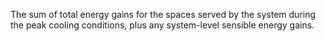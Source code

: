 The sum of total energy gains for the spaces served by the system during the peak cooling conditions, plus any system-level sensible energy gains.

